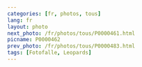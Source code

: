 ```yaml
---
categories: [fr, photos, tous]
lang: fr
layout: photo
next_photo: /fr/photos/tous/P0000461.html
picname: P0000462
prev_photo: /fr/photos/tous/P0000483.html
tags: [Fotofalle, Leopards]
---
```


